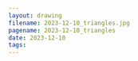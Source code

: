 ```yaml
---
layout: drawing
filename: 2023-12-10_triangles.jpg
pagename: 2023-12-10_triangles
date: 2023-12-10
tags:
---
```

